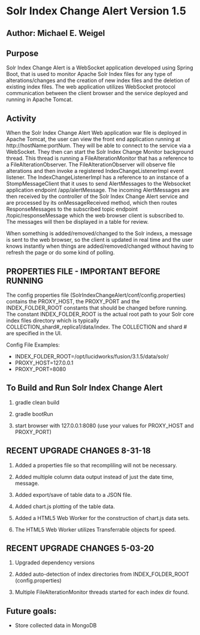 
Solr Index Change Alert Version 1.5 
===================================


Author: Michael E. Weigel
-------------------------


Purpose
-------
   Solr Index Change Alert is a WebSocket application developed using Spring Boot, that
is used to monitor Apache Solr Index files for any type of alterations/changes and the
creation of new index files and the deletion of existing index files. The web application
utilizes WebSocket protocol communication between the client browser and the service 
deployed and running in Apache Tomcat.


Activity
--------
   When the Solr Index Change Alert Web application war file is deployed in Apache Tomcat,
the user can view the front end application running at http://hostName:portNum. They
will be able to connect to the service via a WebSocket. They then can start the Solr Index
Change Monitor background thread. This thread is running a FileAlterationMonitor that
has a reference to a FileAlterationObserver. The FileAlterationObserver will observe file
alterations and then invoke a registered IndexChangeListenerImpl event listener. The
IndexChangeListenerImpl has a reference to an instance of a StompMessageClient that it
uses to send AlertMessages to the  Websocket application endpoint /app/alertMessage. The
incoming AlertMessages are then received by the controller of the Solr Index Change Alert
service and are processed by its onMessageReceived method, which then routes ResponseMessages
to the subscribed topic endpoint /topic/responseMessage which the web browser client is
subscribed to. The messages will then be displayed in a table for review.


   When something is added/removed/changed to the Solr indexs, a message is sent to the web 
browser, so the client is updated in real time and the user knows instantly when things are
added/removed/changed without having to refresh the page or do some kind of polling.


PROPERTIES FILE - IMPORTANT BEFORE RUNNING
------------------------------------------

   The config properties file (SolrIndexChangeAlert/conf/config.properties) contains the 
PROXY_HOST, the PROXY_PORT and the INDEX_FOLDER_ROOT constants that should be changed 
before running. The constant INDEX_FOLDER_ROOT is the actual root path to your Solr core 
index files directory which is typically COLLECTION_shard#_replica1/data/index. The COLLECTION 
and shard # are specified in the UI. 

Config File Examples:
* INDEX_FOLDER_ROOT=/opt/lucidworks/fusion/3.1.5/data/solr/
* PROXY_HOST=127.0.0.1
* PROXY_PORT=8080


To Build and Run Solr Index Change Alert
----------------------------------------
1) gradle clean build

2) gradle bootRun

3) start browser with 127.0.0.1:8080 (use your values for PROXY_HOST and PROXY_PORT)


RECENT UPGRADE CHANGES 8-31-18
------------------------------
1) Added a properties file so that recompliling will not be necessary.

2) Added multiple column data output instead of just the date time, message.

3) Added export/save of table data to a JSON file.

4) Added chart.js plotting of the table data.

5) Added a HTML5 Web Worker for the construction of chart.js data sets.

6) The HTML5 Web Worker utilizes Transferrable objects for speed.


RECENT UPGRADE CHANGES 5-03-20
------------------------------
1) Upgraded dependency versions

2) Added auto-detection of index directories from INDEX_FOLDER_ROOT (config.properties)

3) Multiple FileAlterationMonitor threads started for each index dir found.



Future goals:
-------------
* Store collected data in MongoDB




